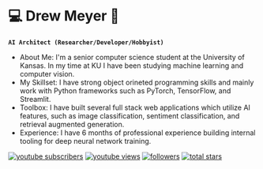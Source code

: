 # 💻 Drew Meyer 🤖
**`AI Architect (Researcher/Developer/Hobbyist)`**

- About Me: I'm a senior computer science student at the University of Kansas. In my time at KU I have been studying machine learning and computer vision.
- My Skillset: I have strong object orineted programming skills and mainly work with Python frameworks such as PyTorch, TensorFlow, and Streamlit.
- Toolbox: I have built several full stack web applications which utilize AI features, such as image classification, sentiment classification, and retrieval augmented generation.
- Experience: I have 6 months of professional experience building internal tooling for deep neural network training.

<p align="left">
  <a href="https://www.youtube.com/c/fknight?sub_confirmation=1">
    <img alt="youtube subscribers" title="Subscribe to my YouTube channel"
      src="https://custom-icon-badges.demolab.com/youtube/channel/subscribers/UC2WHjPDvbE60328R17C7gFg?color=%23E05D44&label=SUBSCRIBERS&logo=youtube&logoColor=white&style=for-the-badge&labelColor=CE4630" /></a>
  <a href="https://www.youtube.com/c/fknight">
    <img alt="youtube views" title="YouTube views" src="https://custom-icon-badges.demolab.com/youtube/channel/views/UC2WHjPDvbE60328R17C7gFg?color=%23E1AD0E&logo=youtube&logoColor=white&style=for-the-badge&labelColor=C79600" /></a>
  <a href="https://github.com/ForrestKnight?tab=followers">
    <img alt="followers" title="Follow me on Github" src="https://custom-icon-badges.demolab.com/github/followers/ForrestKnight?color=236ad3&labelColor=1155ba&style=for-the-badge&logo=person-add&label=Follow&logoColor=white" /></a>
  <a href="https://github.com/ForrestKnight?tab=repositories&q=&type=&language=&sort=stargazers">
    <img alt="total stars" title="Total stars on GitHub" src="https://custom-icon-badges.demolab.com/github/stars/ForrestKnight?color=55960c&labelColor=488207&style=for-the-badge&logo=star"/></a>
</p>

